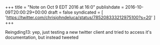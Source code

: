 +++
title = "Note on Oct 9 EDT 2016 at 16:0"
publishdate = 2016-10-09T20:00:29+00:00
draft = false
syndicated = [ 'https://twitter.com/chrisjohndeluca/status/785208333212975100?s=20' ]
+++

Reingding13: yep, just testing a new twitter client and tried to access it's documentation, but instead tweeted
